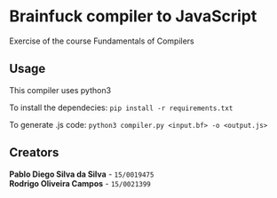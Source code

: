 # Brainfuck compiler to JavaScript

Exercise of the course Fundamentals of Compilers

## Usage
This compiler uses python3

To install the dependecies:
`pip install -r requirements.txt`

To generate .js code:
`python3 compiler.py <input.bf> -o <output.js>`

## Creators

**Pablo Diego Silva da Silva** - `15/0019475`</br>
**Rodrigo Oliveira Campos** - `15/0021399`

